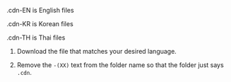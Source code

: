 .cdn-EN is English files

.cdn-KR is Korean files

.cdn-TH is Thai files

1) Download the file that matches your desired language.

2) Remove the `-(XX)` text from the folder name so that the folder just says `.cdn`.
